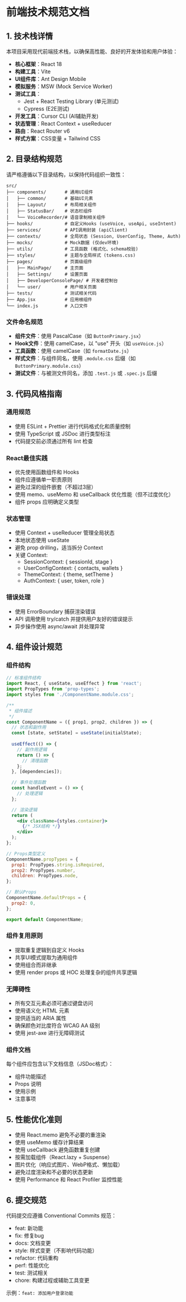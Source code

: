 # 前端技术规范文档

## 1. 技术栈详情

本项目采用现代前端技术栈，以确保高性能、良好的开发体验和用户体验：

- **核心框架**：React 18
- **构建工具**：Vite
- **UI组件库**：Ant Design Mobile
- **模拟服务**：MSW (Mock Service Worker)
- **测试工具**：
  - Jest + React Testing Library (单元测试)
  - Cypress (E2E测试)
- **开发工具**：Cursor CLI (AI辅助开发)
- **状态管理**：React Context + useReducer
- **路由**：React Router v6
- **样式方案**：CSS变量 + Tailwind CSS

## 2. 目录结构规范

请严格遵循以下目录结构，以保持代码组织一致性：

```text
src/
├── components/       # 通用UI组件
│   ├── common/       # 基础UI元素
│   ├── Layout/       # 布局相关组件
│   ├── StatusBar/    # 状态栏组件
│   └── VoiceRecorder/# 语音录制相关组件
├── hooks/            # 自定义Hooks (useVoice, useApi, useIntent)
├── services/         # API调用封装 (apiClient)
├── contexts/         # 全局状态 (Session, UserConfig, Theme, Auth)
├── mocks/            # Mock数据 (仅dev环境)
├── utils/            # 工具函数 (格式化、schema校验)
├── styles/           # 主题与全局样式 (tokens.css)
├── pages/            # 页面级组件
│   ├── MainPage/     # 主页面
│   ├── Settings/     # 设置页面
│   ├── DeveloperConsolePage/ # 开发者控制台
│   └── user/         # 用户相关页面
├── tests/            # 测试相关代码
├── App.jsx           # 应用根组件
└── index.js          # 入口文件
```

### 文件命名规范

- **组件文件**：使用 PascalCase（如 `ButtonPrimary.jsx`）
- **Hook文件**：使用 camelCase，以 "use" 开头（如 `useVoice.js`）
- **工具函数**：使用 camelCase（如 `formatDate.js`）
- **样式文件**：与组件同名，使用 `.module.css` 后缀（如 `ButtonPrimary.module.css`）
- **测试文件**：与被测文件同名，添加 `.test.js` 或 `.spec.js` 后缀

## 3. 代码风格指南

### 通用规范

- 使用 ESLint + Prettier 进行代码格式化和质量控制
- 使用 TypeScript 或 JSDoc 进行类型标注
- 代码提交前必须通过所有 lint 检查

### React最佳实践

- 优先使用函数组件和 Hooks
- 组件应遵循单一职责原则
- 避免过深的组件嵌套（不超过3层）
- 使用 memo、useMemo 和 useCallback 优化性能（但不过度优化）
- 组件 props 应明确定义类型

### 状态管理

- 使用 Context + useReducer 管理全局状态
- 本地状态使用 useState
- 避免 prop drilling，适当拆分 Context
- 关键 Context:
  - SessionContext: { sessionId, stage }
  - UserConfigContext: { contacts, wallets }
  - ThemeContext: { theme, setTheme }
  - AuthContext: { user, token, role }

### 错误处理

- 使用 ErrorBoundary 捕获渲染错误
- API 调用使用 try/catch 并提供用户友好的错误提示
- 异步操作使用 async/await 并处理异常

## 4. 组件设计规范

### 组件结构

```jsx
// 标准组件结构
import React, { useState, useEffect } from 'react';
import PropTypes from 'prop-types';
import styles from './ComponentName.module.css';

/**
 * 组件描述
 */
const ComponentName = ({ prop1, prop2, children }) => {
  // 状态和副作用
  const [state, setState] = useState(initialState);
  
  useEffect(() => {
    // 副作用逻辑
    return () => {
      // 清理函数
    };
  }, [dependencies]);

  // 事件处理函数
  const handleEvent = () => {
    // 处理逻辑
  };

  // 渲染逻辑
  return (
    <div className={styles.container}>
      {/* JSX结构 */}
    </div>
  );
};

// Props类型定义
ComponentName.propTypes = {
  prop1: PropTypes.string.isRequired,
  prop2: PropTypes.number,
  children: PropTypes.node,
};

// 默认Props
ComponentName.defaultProps = {
  prop2: 0,
};

export default ComponentName;
```

### 组件复用原则

- 提取重复逻辑到自定义 Hooks
- 共享UI模式提取为通用组件
- 使用组合而非继承
- 使用 render props 或 HOC 处理复杂的组件共享逻辑

### 无障碍性

- 所有交互元素必须可通过键盘访问
- 使用语义化 HTML 元素
- 提供适当的 ARIA 属性
- 确保颜色对比度符合 WCAG AA 级别
- 使用 jest-axe 进行无障碍测试

### 组件文档

每个组件应包含以下文档信息（JSDoc格式）：
- 组件功能描述
- Props 说明
- 使用示例
- 注意事项

## 5. 性能优化准则

- 使用 React.memo 避免不必要的重渲染
- 使用 useMemo 缓存计算结果
- 使用 useCallback 避免函数重复创建
- 按需加载组件（React.lazy + Suspense）
- 图片优化（响应式图片、WebP格式、懒加载）
- 避免过度渲染和不必要的状态更新
- 使用 Performance 和 React Profiler 监控性能

## 6. 提交规范

代码提交应遵循 Conventional Commits 规范：

- feat: 新功能
- fix: 修复bug
- docs: 文档变更
- style: 样式变更（不影响代码功能）
- refactor: 代码重构
- perf: 性能优化
- test: 测试相关
- chore: 构建过程或辅助工具变更

示例：`feat: 添加用户登录功能` 